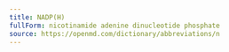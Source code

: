 ```yaml
---
title: NADP(H)
fullForm: nicotinamide adenine dinucleotide phosphate
source: https://openmd.com/dictionary/abbreviations/n
---
```

